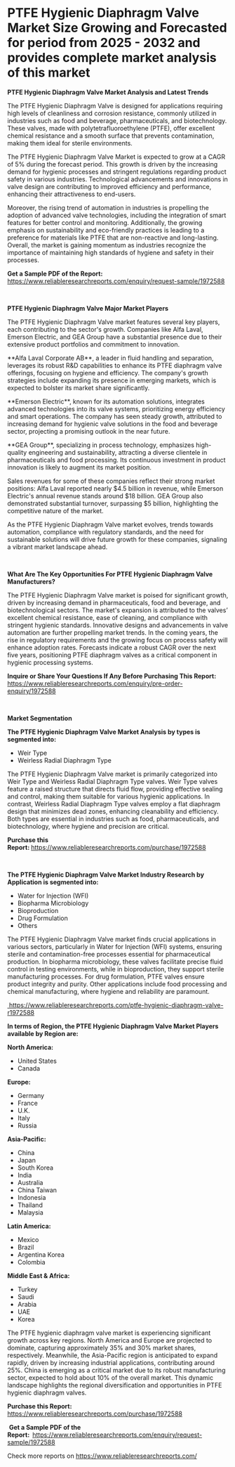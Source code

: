 <p><h1>PTFE Hygienic Diaphragm Valve Market Size Growing and Forecasted for period from 2025 - 2032 and provides complete market analysis of this market</h1></p><p><strong>PTFE Hygienic Diaphragm Valve Market Analysis and Latest Trends</strong></p>
<p><p>The PTFE Hygienic Diaphragm Valve is designed for applications requiring high levels of cleanliness and corrosion resistance, commonly utilized in industries such as food and beverage, pharmaceuticals, and biotechnology. These valves, made with polytetrafluoroethylene (PTFE), offer excellent chemical resistance and a smooth surface that prevents contamination, making them ideal for sterile environments.</p><p>The PTFE Hygienic Diaphragm Valve Market is expected to grow at a CAGR of 5% during the forecast period. This growth is driven by the increasing demand for hygienic processes and stringent regulations regarding product safety in various industries. Technological advancements and innovations in valve design are contributing to improved efficiency and performance, enhancing their attractiveness to end-users.</p><p>Moreover, the rising trend of automation in industries is propelling the adoption of advanced valve technologies, including the integration of smart features for better control and monitoring. Additionally, the growing emphasis on sustainability and eco-friendly practices is leading to a preference for materials like PTFE that are non-reactive and long-lasting. Overall, the market is gaining momentum as industries recognize the importance of maintaining high standards of hygiene and safety in their processes.</p></p>
<p><strong>Get a Sample PDF of the Report:&nbsp;</strong> <a href="https://www.reliableresearchreports.com/enquiry/request-sample/1972588?utm_campaign=2286&utm_medium=2&utm_source=Github&utm_content=ia&utm_term=02032025&utm_id=ptfe-hygienic-diaphragm-valve">https://www.reliableresearchreports.com/enquiry/request-sample/1972588</a></p>
<p>&nbsp;</p>
<p><strong>PTFE Hygienic Diaphragm Valve Major Market Players</strong></p>
<p><p>The PTFE Hygienic Diaphragm Valve market features several key players, each contributing to the sector's growth. Companies like Alfa Laval, Emerson Electric, and GEA Group have a substantial presence due to their extensive product portfolios and commitment to innovation. </p><p>**Alfa Laval Corporate AB**, a leader in fluid handling and separation, leverages its robust R&D capabilities to enhance its PTFE diaphragm valve offerings, focusing on hygiene and efficiency. The company's growth strategies include expanding its presence in emerging markets, which is expected to bolster its market share significantly.</p><p>**Emerson Electric**, known for its automation solutions, integrates advanced technologies into its valve systems, prioritizing energy efficiency and smart operations. The company has seen steady growth, attributed to increasing demand for hygienic valve solutions in the food and beverage sector, projecting a promising outlook in the near future.</p><p>**GEA Group**, specializing in process technology, emphasizes high-quality engineering and sustainability, attracting a diverse clientele in pharmaceuticals and food processing. Its continuous investment in product innovation is likely to augment its market position.</p><p>Sales revenues for some of these companies reflect their strong market positions: Alfa Laval reported nearly $4.5 billion in revenue, while Emerson Electric's annual revenue stands around $18 billion. GEA Group also demonstrated substantial turnover, surpassing $5 billion, highlighting the competitive nature of the market.</p><p>As the PTFE Hygienic Diaphragm Valve market evolves, trends towards automation, compliance with regulatory standards, and the need for sustainable solutions will drive future growth for these companies, signaling a vibrant market landscape ahead.</p></p>
<p>&nbsp;</p>
<p><strong>What Are The Key Opportunities For PTFE Hygienic Diaphragm Valve Manufacturers?</strong></p>
<p><p>The PTFE Hygienic Diaphragm Valve market is poised for significant growth, driven by increasing demand in pharmaceuticals, food and beverage, and biotechnological sectors. The market's expansion is attributed to the valves’ excellent chemical resistance, ease of cleaning, and compliance with stringent hygienic standards. Innovative designs and advancements in valve automation are further propelling market trends. In the coming years, the rise in regulatory requirements and the growing focus on process safety will enhance adoption rates. Forecasts indicate a robust CAGR over the next five years, positioning PTFE diaphragm valves as a critical component in hygienic processing systems.</p></p>
<p><strong>Inquire or Share Your Questions If Any Before Purchasing This Report:</strong> <a href="https://www.reliableresearchreports.com/enquiry/pre-order-enquiry/1972588?utm_campaign=2286&utm_medium=2&utm_source=Github&utm_content=ia&utm_term=02032025&utm_id=ptfe-hygienic-diaphragm-valve">https://www.reliableresearchreports.com/enquiry/pre-order-enquiry/1972588</a></p>
<p>&nbsp;</p>
<p><strong>Market Segmentation</strong></p>
<p><strong>The PTFE Hygienic Diaphragm Valve Market Analysis by types is segmented into:</strong></p>
<p><ul><li>Weir Type</li><li>Weirless Radial Diaphragm Type</li></ul></p>
<p><p>The PTFE Hygienic Diaphragm Valve market is primarily categorized into Weir Type and Weirless Radial Diaphragm Type valves. Weir Type valves feature a raised structure that directs fluid flow, providing effective sealing and control, making them suitable for various hygienic applications. In contrast, Weirless Radial Diaphragm Type valves employ a flat diaphragm design that minimizes dead zones, enhancing cleanability and efficiency. Both types are essential in industries such as food, pharmaceuticals, and biotechnology, where hygiene and precision are critical.</p></p>
<p><strong>Purchase this Report:&nbsp;</strong><a href="https://www.reliableresearchreports.com/purchase/1972588?utm_campaign=2286&utm_medium=2&utm_source=Github&utm_content=ia&utm_term=02032025&utm_id=ptfe-hygienic-diaphragm-valve">https://www.reliableresearchreports.com/purchase/1972588</a></p>
<p>&nbsp;</p>
<p><strong>The PTFE Hygienic Diaphragm Valve Market Industry Research by Application is segmented into:</strong></p>
<p><ul><li>Water for Injection (WFI)</li><li>Biopharma Microbiology</li><li>Bioproduction</li><li>Drug Formulation</li><li>Others</li></ul></p>
<p><p>The PTFE Hygienic Diaphragm Valve market finds crucial applications in various sectors, particularly in Water for Injection (WFI) systems, ensuring sterile and contamination-free processes essential for pharmaceutical production. In biopharma microbiology, these valves facilitate precise fluid control in testing environments, while in bioproduction, they support sterile manufacturing processes. For drug formulation, PTFE valves ensure product integrity and purity. Other applications include food processing and chemical manufacturing, where hygiene and reliability are paramount.</p></p>
<p><a href="https://www.reliableresearchreports.com/ptfe-hygienic-diaphragm-valve-r1972588?utm_campaign=2286&utm_medium=2&utm_source=Github&utm_content=ia&utm_term=02032025&utm_id=ptfe-hygienic-diaphragm-valve">&nbsp;https://www.reliableresearchreports.com/ptfe-hygienic-diaphragm-valve-r1972588</a></p>
<p><strong>In terms of Region, the PTFE Hygienic Diaphragm Valve Market Players available by Region are:</strong></p>
<p>
    <p> <strong> North America: </strong>
        <ul>
            <li>United States</li>
            <li>Canada</li>
        </ul>
        </p> 
    <p> <strong> Europe: </strong>
        <ul>
            <li>Germany</li>
            <li>France</li>
            <li>U.K.</li>
            <li>Italy</li>
            <li>Russia</li>
        </ul>
        </p> 
    <p> <strong> Asia-Pacific: </strong>
        <ul>
            <li>China</li>
            <li>Japan</li>
            <li>South Korea</li>
            <li>India</li>
            <li>Australia</li>
            <li>China Taiwan</li>
            <li>Indonesia</li>
            <li>Thailand</li>
            <li>Malaysia</li>
        </ul>
        </p> 
    <p> <strong> Latin America: </strong>
        <ul>
            <li>Mexico</li>
            <li>Brazil</li>
            <li>Argentina Korea</li>
            <li>Colombia</li>
        </ul>
        </p> 
    <p> <strong> Middle East & Africa: </strong>
        <ul>
            <li>Turkey</li>
            <li>Saudi</li>
            <li>Arabia</li>
            <li>UAE</li>
            <li>Korea</li>
        </ul>
    </p>
    </p>
<p><p>The PTFE hygienic diaphragm valve market is experiencing significant growth across key regions. North America and Europe are projected to dominate, capturing approximately 35% and 30% market shares, respectively. Meanwhile, the Asia-Pacific region is anticipated to expand rapidly, driven by increasing industrial applications, contributing around 25%. China is emerging as a critical market due to its robust manufacturing sector, expected to hold about 10% of the overall market. This dynamic landscape highlights the regional diversification and opportunities in PTFE hygienic diaphragm valves.</p></p>
<p><strong>Purchase this Report: </strong><a href="https://www.reliableresearchreports.com/purchase/1972588?utm_campaign=2286&utm_medium=2&utm_source=Github&utm_content=ia&utm_term=02032025&utm_id=ptfe-hygienic-diaphragm-valve">https://www.reliableresearchreports.com/purchase/1972588</a></p>
<p>&nbsp;<strong>Get a Sample PDF of the Report:&nbsp;&nbsp;</strong><a href="https://www.reliableresearchreports.com/enquiry/request-sample/1972588?utm_campaign=2286&utm_medium=2&utm_source=Github&utm_content=ia&utm_term=02032025&utm_id=ptfe-hygienic-diaphragm-valve">https://www.reliableresearchreports.com/enquiry/request-sample/1972588</a></p>
<p><strong></strong></p>
<p>Check more reports on <a href="https://www.reliableresearchreports.com/?utm_campaign=2286&utm_medium=2&utm_source=Github&utm_content=ia&utm_term=02032025&utm_id=ptfe-hygienic-diaphragm-valve">https://www.reliableresearchreports.com/</a></p>
